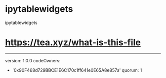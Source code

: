# ipytablewidgets
ipytablewidgets
# https://tea.xyz/what-is-this-file
---
version: 1.0.0
codeOwners:
  - '0x90F468d729BBCE1E6C170c1ff641e0E65A8e857a'
quorum: 1
